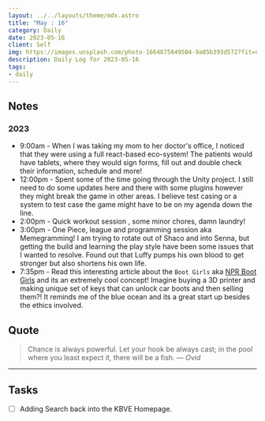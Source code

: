 ```yaml
---
layout: ../../layouts/theme/mdx.astro
title: "May : 16"
category: Daily
date: 2023-05-16
client: Self
img: https://images.unsplash.com/photo-1664875849504-9a85b393d572?fit=crop&q=85&w=1400&h=700
description: Daily Log for 2023-05-16
tags:
- daily
---
```


## Notes

### 2023

- 9:00am - When I was taking my mom to her doctor's office, I noticed that they were using a full react-based eco-system! The patients would have tablets, where they would sign forms, fill out and double check their information, schedule and more!
- 12:00pm - Spent some of the time going through the Unity project. I still need to do some updates here and there with some plugins however they might break the game in other areas. I believe test casing or a system to test case the game might have to be on my agenda down the line.
- 2:00pm - Quick workout session , some minor chores, damn laundry! 
- 3:00pm - One Piece, league and programming session aka Memegramming! I am trying to rotate out of Shaco and into Senna, but getting the build and learning the play style have been some issues that I wanted to resolve. Found out that Luffy pumps his own blood to get stronger but also shortens his own life.
- 7:35pm - Read this interesting article about the `Boot Girls` aka [NPR Boot Girls](https://www.npr.org/2023/05/16/1176175801/boot-girls-atlanta-private-parking-enforcement) and its an extremely cool concept! Imagine buying a 3D printer and making unique set of keys that can unlock car boots and then selling them?! It reminds me of the blue ocean and its a great start up besides the ethics involved. 

## Quote

> Chance is always powerful. Let your hook be always cast; in the pool where you least expect it, there will be a fish.
> — <cite>Ovid</cite>

---

## Tasks

- [ ] Adding Search back into the KBVE Homepage.